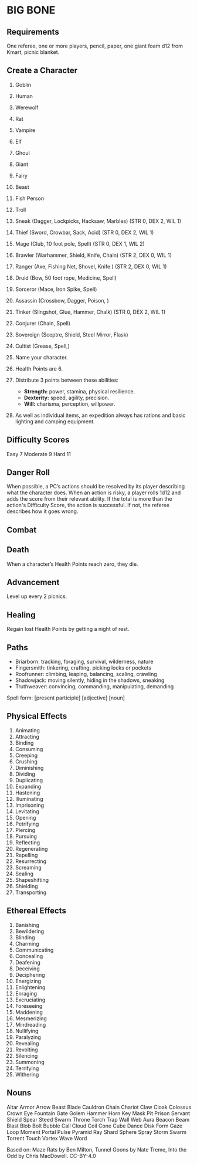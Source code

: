 # BIG BONE

## Requirements
One referee, one or more players, pencil, paper, one giant foam d12 from Kmart, picnic blanket.

## Create a Character

1. Goblin
2. Human
3. Werewolf
4. Rat
5. Vampire
6. Elf
7. Ghoul
8. Giant
9. Fairy
10. Beast
11. Fish Person
12. Troll

1. Sneak (Dagger, Lockpicks, Hacksaw, Marbles) (STR 0, DEX 2, WIL 1)
2. Thief (Sword, Crowbar, Sack, Acid) (STR 0, DEX 2, WIL 1)
3. Mage (Club, 10 foot pole, Spell) (STR 0, DEX 1, WIL 2)
4. Brawler (Warhammer, Shield, Knife, Chain) (STR 2, DEX 0, WIL 1)
5. Ranger (Axe, Fishing Net, Shovel, Knife ) (STR 2, DEX 0, WIL 1)
6. Druid (Bow, 50 foot rope, Medicine, Spell)
7. Sorceror (Mace, Iron Spike, Spell)
8. Assassin (Crossbow, Dagger, Poison, )
9. Tinker (Slingshot, Glue, Hammer, Chalk) (STR 0, DEX 2, WIL 1)
10. Conjurer (Chain, Spell)
11. Sovereign (Sceptre, Shield, Steel Mirror, Flask)
12. Cultist (Grease, Spell,)


1. Name your character.
2. Health Points are 6.
3. Distribute 3 points between these abilities:
   * **Strength:** power, stamina, physical resilience.
   * **Dexterity:** speed, agility, precision.
   * **Will:** charisma, perception, willpower.
4. As well as individual items, an expedition always has rations and basic lighting and camping equipment.

## Difficulty Scores
Easy     7
Moderate 9
Hard    11

## Danger Roll
When possible, a PC’s actions should be resolved by its player describing what the character does. When an action is risky, a player rolls 1d12 and adds the score from their relevant ability. If the total is more than the action's Difficulty Score, the action is successful. If not, the referee describes how it goes wrong.

## Combat

## Death
When a character’s Health Points reach zero, they die.

## Advancement
Level up every 2 picnics.

## Healing
Regain lost Health Points by getting a night of rest.

## Paths
* Briarborn: tracking, foraging, survival, wilderness, nature
* Fingersmith: tinkering, crafting, picking locks or pockets
* Roofrunner: climbing, leaping, balancing, scaling, crawling
* Shadowjack: moving silently, hiding in the shadows, sneaking
* Truthweaver: convincing, commanding, manipulating, demanding

Spell form: [present participle] [adjective] [noun]

## Physical Effects

1. Animating
2. Attracting
3. Binding
5. Consuming
6. Creeping
7. Crushing
8. Diminishing
9. Dividing
10. Duplicating
12. Expanding
14. Hastening
16. Illuminating
17. Imprisoning
18. Levitating
19. Opening
20. Petrifying
21. Piercing
22. Pursuing
23. Reflecting
24. Regenerating
25. Repelling
26. Resurrecting
27. Screaming
28. Sealing
29. Shapeshifting
30. Shielding
32. Transporting

## Ethereal Effects

1. Banishing
2. Bewildering
3. Blinding
4. Charming
5. Communicating
6. Concealing
7. Deafening
8. Deceiving
9. Deciphering
10. Energizing
11. Enlightening
12. Enraging
13. Excruciating
14. Foreseeing
15. Maddening
16. Mesmerizing
17. Mindreading
18. Nullifying
19. Paralyzing
20. Revealing
21. Revolting
22. Silencing
23. Summoning
24. Terrifying
25. Withering

## Nouns
Altar
Armor
Arrow
Beast
Blade
Cauldron
Chain
Chariot
Claw
Cloak
Colossus
Crown
Eye
Fountain
Gate
Golem
Hammer
Horn
Key
Mask
Pit
Prison
Servant
Shield
Spear
Steed
Swarm
Throne
Torch
Trap
Wall
Web
Aura
Beacon
Beam
Blast
Blob
Bolt
Bubble
Call
Cloud
Coil
Cone
Cube
Dance
Disk
Form
Gaze
Loop
Moment
Portal
Pulse
Pyramid
Ray
Shard
Sphere
Spray
Storm
Swarm
Torrent
Touch
Vortex
Wave
Word

Based on: Maze Rats by Ben Milton, Tunnel Goons by Nate Treme, Into the Odd by Chris MacDowell. CC-BY-4.0
